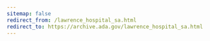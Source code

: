 ```yaml
---
sitemap: false 
redirect_from: /lawrence_hospital_sa.html 
redirect_to: https://archive.ada.gov/lawrence_hospital_sa.html 
---
```

